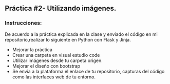 ## Práctica #2- Utilizando imágenes.

### Instrucciones:
De acuerdo a la práctica explicada en la clase y enviado el código en mi repositorio,realizar lo siguiente en Python  con Flask y Jinja.

- Mejorar la práctica
- Crear una carpeta en visual estudio code
- Utilizar imágenes desde tu carpeta origen.
- Mejorar el diseño con bootstrap
- Se envia a la plataforma el enlace de tu repositorio, capturas del código como las interfaces web de tu entorno.
